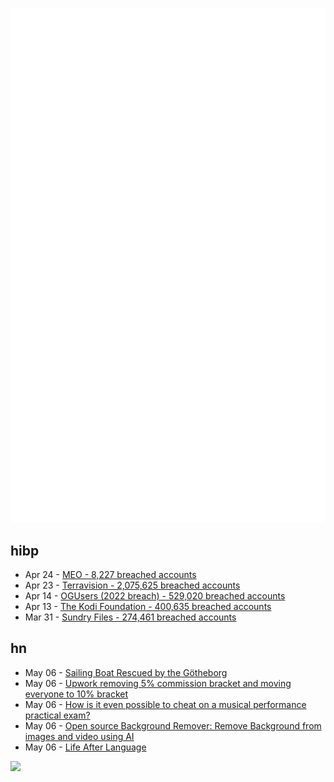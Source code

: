 ![Metrics](https://raw.githubusercontent.com/phixion/phixion/master/metrics.svg)

## hibp

<!--
for https://github.com/phixion/phixion/blob/main/.github/workflows/feeds.yml
-->
<!--START_SECTION:haveibeenpwnd-->
- Apr 24 - [MEO - 8,227 breached accounts](https://haveibeenpwned.com/PwnedWebsites#MEO)
- Apr 23 - [Terravision - 2,075,625 breached accounts](https://haveibeenpwned.com/PwnedWebsites#Terravision)
- Apr 14 - [OGUsers (2022 breach) - 529,020 breached accounts](https://haveibeenpwned.com/PwnedWebsites#OGUsers2022)
- Apr 13 - [The Kodi Foundation - 400,635 breached accounts](https://haveibeenpwned.com/PwnedWebsites#KodiFoundation)
- Mar 31 - [Sundry Files - 274,461 breached accounts](https://haveibeenpwned.com/PwnedWebsites#SundryFiles)
<!--END_SECTION:haveibeenpwnd-->

## hn

<!--
for https://github.com/phixion/phixion/blob/main/.github/workflows/feeds.yml
-->
<!--START_SECTION:hn-->
- May 06 - [Sailing Boat Rescued by the Götheborg](https://www.gotheborg.se/news/rescue-of-sailing-boat/)
- May 06 - [Upwork removing 5% commission bracket and moving everyone to 10% bracket](https://support.upwork.com/hc/en-us/articles/211062538-Freelancer-Service-Fees)
- May 06 - [How is it even possible to cheat on a musical performance practical exam?](https://devblogs.microsoft.com/oldnewthing/?p=108122)
- May 06 - [Open source Background Remover: Remove Background from images and video using AI](https://github.com/nadermx/backgroundremover)
- May 06 - [Life After Language](https://www.ribbonfarm.com/2023/05/04/life-after-language/)
<!--END_SECTION:hn-->

<!--
for https://yhype.me
-->
![](https://hit.yhype.me/github/profile?user_id=13013670)
